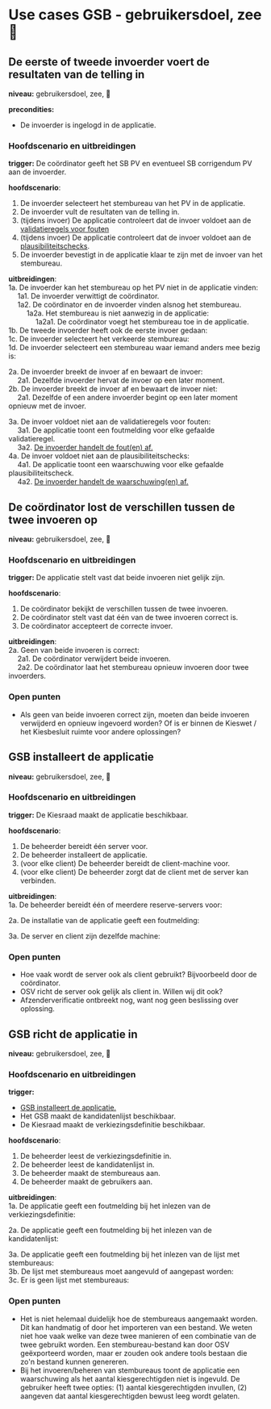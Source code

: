 # Use cases GSB - gebruikersdoel, zee 🌊

## De eerste of tweede invoerder voert de resultaten van de telling in

__niveau:__ gebruikersdoel, zee, 🌊

__precondities:__

- De invoerder is ingelogd in de applicatie.

### Hoofdscenario en uitbreidingen

__trigger:__ De coördinator geeft het SB PV en eventueel SB corrigendum PV aan de invoerder.

__hoofdscenario__:

1. De invoerder selecteert het stembureau van het PV in de applicatie.
2. De invoerder vult de resultaten van de telling in.
3. (tijdens invoer) De applicatie controleert dat de invoer voldoet aan
   de [validatieregels voor fouten](./GSB-validatieregels-plausibiliteitschecks.md#validatieregels-geven-fouten)
4. (tijdens invoer) De applicatie controleert dat de invoer voldoet aan
   de [plausibiliteitschecks](./GSB-validatieregels-plausibiliteitschecks.md#plausibiliteitschecks-geven-waarschuwingen).
5. De invoerder bevestigt in de applicatie klaar te zijn met de invoer van het stembureau.

__uitbreidingen__:  
1a. De invoerder kan het stembureau op het PV niet in de applicatie vinden:  
&emsp; 1a1. De invoerder verwittigt de coördinator.  
&emsp; 1a2. De coördinator en de invoerder vinden alsnog het stembureau.  
&emsp; &emsp; 1a2a. Het stembureau is niet aanwezig in de applicatie:  
&emsp; &emsp; &emsp; 1a2a1. De coördinator voegt het stembureau toe in de applicatie.  
1b. De tweede invoerder heeft ook de eerste invoer gedaan:  
1c. De invoerder selecteert het verkeerde stembureau:  
1d. De invoerder selecteert een stembureau waar iemand anders mee bezig is:

2a. De invoerder breekt de invoer af en bewaart de invoer:  
&emsp; 2a1. Dezelfde invoerder hervat de invoer op een later moment.  
2b. De invoerder breekt de invoer af en bewaart de invoer niet:  
&emsp; 2a1. Dezelfde of een andere invoerder begint op een later moment opnieuw met de invoer.

3a. De invoer voldoet niet aan de validatieregels voor fouten:  
&emsp; 3a1. De applicatie toont een foutmelding voor elke gefaalde validatieregel.  
&emsp; 3a2. [De invoerder handelt de fout(en) af.](./GSB-subfuncties.md#de-invoerder-handelt-de-fouten-af)  
4a. De invoer voldoet niet aan de plausibiliteitschecks:  
&emsp; 4a1. De applicatie toont een waarschuwing voor elke gefaalde plausibiliteitscheck.  
&emsp;
4a2. [De invoerder handelt de waarschuwing(en) af.](./GSB-subfuncties.md#de-invoerder-handelt-de-waarschuwingen-af)

## De coördinator lost de verschillen tussen de twee invoeren op

__niveau:__ gebruikersdoel, zee, 🌊

### Hoofdscenario en uitbreidingen

__trigger:__ De applicatie stelt vast dat beide invoeren niet gelijk zijn.

__hoofdscenario__:

1. De coördinator bekijkt de verschillen tussen de twee invoeren.
2. De coördinator stelt vast dat één van de twee invoeren correct is.
3. De coördinator accepteert de correcte invoer.

__uitbreidingen__:  
2a. Geen van beide invoeren is correct:  
&emsp; 2a1. De coördinator verwijdert beide invoeren.  
&emsp; 2a2. De coördinator laat het stembureau opnieuw invoeren door twee invoerders.

### Open punten

- Als geen van beide invoeren correct zijn, moeten dan beide invoeren verwijderd en opnieuw ingevoerd worden? Of is er
  binnen de Kieswet / het Kiesbesluit ruimte voor andere oplossingen?

## GSB installeert de applicatie

__niveau:__ gebruikersdoel, zee, 🌊

### Hoofdscenario en uitbreidingen

__trigger:__ De Kiesraad maakt de applicatie beschikbaar.

__hoofdscenario__:

1. De beheerder bereidt één server voor.
2. De beheerder installeert de applicatie.
3. (voor elke client) De beheerder bereidt de client-machine voor.
4. (voor elke client) De beheerder zorgt dat de client met de server kan verbinden.

__uitbreidingen__:  
1a. De beheerder bereidt één of meerdere reserve-servers voor:

2a. De installatie van de applicatie geeft een foutmelding:

3a. De server en client zijn dezelfde machine:

### Open punten

- Hoe vaak wordt de server ook als client gebruikt? Bijvoorbeeld door de coördinator.
- OSV richt de server ook gelijk als client in. Willen wij dit ook?
- Afzenderverificatie ontbreekt nog, want nog geen beslissing over oplossing.

## GSB richt de applicatie in

__niveau:__ gebruikersdoel, zee, 🌊

### Hoofdscenario en uitbreidingen

__trigger:__

- [GSB installeert de applicatie.](#gsb-installeert-de-applicatie)
- Het GSB maakt de kandidatenlijst beschikbaar.
- De Kiesraad maakt de verkiezingsdefinitie beschikbaar.

__hoofdscenario__:

1. De beheerder leest de verkiezingsdefinitie in.
2. De beheerder leest de kandidatenlijst in.
3. De beheerder maakt de stembureaus aan.
4. De beheerder maakt de gebruikers aan.

__uitbreidingen__:  
1a. De applicatie geeft een foutmelding bij het inlezen van de verkiezingsdefinitie:

2a. De applicatie geeft een foutmelding bij het inlezen van de kandidatenlijst:

3a. De applicatie geeft een foutmelding bij het inlezen van de lijst met stembureaus:  
3b. De lijst met stembureaus moet aangevuld of aangepast worden:  
3c. Er is geen lijst met stembureaus:

### Open punten

- Het is niet helemaal duidelijk hoe de stembureaus aangemaakt worden. Dit kan handmatig of door het importeren van een
  bestand. We weten niet hoe vaak welke van deze twee manieren of een combinatie van de twee gebruikt worden. Een
  stembureau-bestand kan door OSV geëxporteerd worden, maar er zouden ook andere tools bestaan die zo'n bestand kunnen
  genereren.
- Bij het invoeren/beheren van stembureaus toont de applicatie een waarschuwing als het aantal kiesgerechtigden niet is
  ingevuld. De gebruiker heeft twee opties: (1) aantal kiesgerechtigden invullen, (2) aangeven dat aantal
  kiesgerechtigden bewust leeg wordt gelaten.
